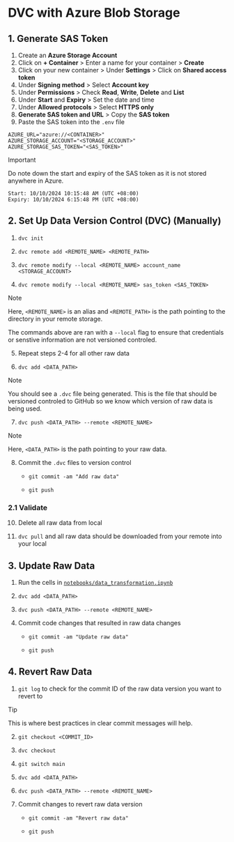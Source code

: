 # DVC with Azure Blob Storage

## 1. Generate SAS Token

1. Create an **Azure Storage Account**
2. Click on **+ Container** > Enter a name for your container > **Create**
3. Click on your new container > Under **Settings** > Click on **Shared access token**
4. Under **Signing method** > Select **Account key**
5. Under **Permissions** > Check **Read**, **Write**, **Delete** and **List**
6. Under **Start** and **Expiry** > Set the date and time
7. Under **Allowed protocols** > Select **HTTPS only**
8. **Generate SAS token and URL** > Copy the **SAS token**
9. Paste the SAS token into the `.env` file

```
AZURE_URL="azure://<CONTAINER>"
AZURE_STORAGE_ACCOUNT="<STORAGE_ACCOUNT>"
AZURE_STORAGE_SAS_TOKEN="<SAS_TOKEN>"
```

> [!IMPORTANT]  
> Do note down the start and expiry of the SAS token as it is not stored anywhere in Azure.
>
> ```
> Start: 10/10/2024 10:15:48 AM (UTC +08:00)
> Expiry: 10/10/2024 6:15:48 PM (UTC +08:00)
> ```

## 2. Set Up Data Version Control (DVC) (Manually)

1. `dvc init`

2. `dvc remote add <REMOTE_NAME> <REMOTE_PATH>`

3. `dvc remote modify --local <REMOTE_NAME> account_name <STORAGE_ACCOUNT>`

4. `dvc remote modify --local <REMOTE_NAME> sas_token <SAS_TOKEN>`

> [!NOTE]
> Here, `<REMOTE_NAME>` is an alias and `<REMOTE_PATH>` is the path pointing to the directory in your remote storage.
>
> The commands above are ran with a `--local` flag to ensure that credentials or senstive information are not versioned controled.

5. Repeat steps 2-4 for all other raw data

6. `dvc add <DATA_PATH>`

> [!NOTE]
> You should see a `.dvc` file being generated. This is the file that should be versioned controled to GitHub so we know which version of raw data is being used.

7. `dvc push <DATA_PATH> --remote <REMOTE_NAME>`

> [!NOTE]
> Here, `<DATA_PATH>` is the path pointing to your raw data.

8. Commit the `.dvc` files to version control

   - `git commit -am "Add raw data"`

   - `git push`

### 2.1 Validate

10. Delete all raw data from local

11. `dvc pull` and all raw data should be downloaded from your remote into your local

## 3. Update Raw Data

1. Run the cells in [`notebooks/data_transformation.ipynb`](notebooks/data_transformation.ipynb)

2. `dvc add <DATA_PATH>`

3. `dvc push <DATA_PATH> --remote <REMOTE_NAME>`

4. Commit code changes that resulted in raw data changes

   - `git commit -am "Update raw data"`

   - `git push`

## 4. Revert Raw Data

1. `git log` to check for the commit ID of the raw data version you want to revert to

> [!TIP]
> This is where best practices in clear commit messages will help.

2. `git checkout <COMMIT_ID>`

3. `dvc checkout`

4. `git switch main`

5. `dvc add <DATA_PATH>`

6. `dvc push <DATA_PATH> --remote <REMOTE_NAME>`

7. Commit changes to revert raw data version

   - `git commit -am "Revert raw data"`

   - `git push`
